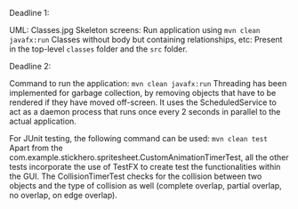 Deadline 1:

UML: Classes.jpg
Skeleton screens: Run application using `mvn clean javafx:run`
Classes without body but containing relationships, etc: Present in the top-level `classes` folder and the `src` folder.

Deadline 2:

Command to run the application: `mvn clean javafx:run`
Threading has been implemented for garbage collection, by removing objects that have to be rendered if they have moved off-screen.
It uses the ScheduledService to act as a daemon process that runs once every 2 seconds in parallel to the actual application.

For JUnit testing, the following command can be used: `mvn clean test`
Apart from the com.example.stickhero.spritesheet.CustomAnimationTimerTest, all the other tests incorporate the use of TestFX to create test the functionalities within the GUI.
The CollisionTimerTest checks for the collision between two objects and the type of collision as well (complete overlap, partial overlap, no overlap, on edge overlap).
